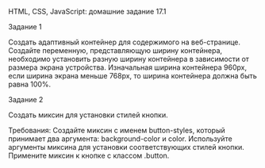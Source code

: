 HTML, CSS, JavaScript: домашние задание 17.1

Задание 1

Создать адаптивный контейнер для содержимого на веб-странице. 
Создайте переменную, представляющую ширину контейнера, необходимо установить разную ширину контейнера в зависимости от размера экрана устройства. 
Изначальная ширина контейнера 960px, если ширина экрана меньше 768px, то ширина контейнера должна быть равна 100%.



Задание 2

Создать миксин для установки стилей кнопки.

Требования:
Создайте миксин с именем button-styles, который принимает два аргумента: background-color и color.
Используйте аргументы миксина для установки соответствующих стилей кнопки.
Примените миксин к кнопке с классом .button.
